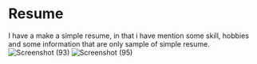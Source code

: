 # Resume
I have a make a simple resume, in that i have mention some skill, hobbies and some information that are only sample of simple resume. 
![Screenshot (93)](https://github.com/coding-with-ayush/Resume/assets/153833960/7ab84031-1ea5-49f3-bec2-5fe5503b66dc)
![Screenshot (95)](https://github.com/coding-with-ayush/Resume/assets/153833960/6d182f5a-6f59-4423-a52d-32352036cd90)
